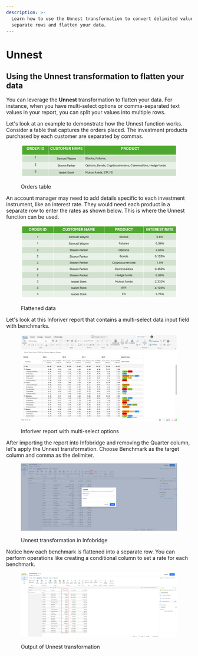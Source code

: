 ```yaml
---
description: >-
  Learn how to use the Unnest transformation to convert delimited values into
  separate rows and flatten your data.
---
```


# Unnest

## Using the Unnest transformation to flatten your data

You can leverage the **Unnest** transformation to flatten your data. For instance, when you have multi-select options or comma-separated text values in your report, you can split your values into multiple rows.

Let's look at an example to demonstrate how the Unnest function works. Consider a table that captures the orders placed. The investment products purchased by each customer are separated by commas.

<figure><img src="../../.gitbook/assets/image (6) (1) (1) (1) (1) (1) (1) (1) (1) (1).png" alt=""><figcaption><p>Orders table</p></figcaption></figure>

An account manager may need to add details specific to each investment instrument, like an interest rate. They would need each product in a separate row to enter the rates as shown below. This is where the Unnest function can be used.

<figure><img src="../../.gitbook/assets/image (1) (1) (1) (1) (1) (1) (1) (1) (1) (1) (1) (1) (1) (1) (1) (1) (1) (1) (1) (1) (1) (1) (1) (1) (1) (1) (1) (1) (1) (1) (1) (1) (1) (1) (1) (1) (1) (1) (1) (1) (1) (1) (1) (1) (1) (1).png" alt=""><figcaption><p>Flattened data</p></figcaption></figure>

Let's look at this Inforiver report that contains a multi-select data input field with benchmarks.

<figure><img src="../../.gitbook/assets/image (2) (1) (1) (1) (1) (1) (1) (1) (1) (1) (1) (1) (1) (1) (1) (1) (1) (1) (1) (1) (1) (1) (1) (1) (1) (1) (1) (1) (1).png" alt=""><figcaption><p>Inforiver report with multi-select options</p></figcaption></figure>

After importing the report into Infobridge and removing the Quarter column, let's apply the Unnest transformation. Choose Benchmark as the target column and comma as the delimiter.

<figure><img src="../../.gitbook/assets/image (3) (1) (1) (1) (1) (1) (1) (1) (1) (1) (1) (1) (1) (1) (1) (1) (1) (1) (1) (1) (1) (1) (1) (1) (1).png" alt=""><figcaption><p>Unnest transformation in Infobridge</p></figcaption></figure>

Notice how each benchmark is flattened into a separate row. You can perform operations like creating a conditional column to set a rate for each benchmark.

<figure><img src="../../.gitbook/assets/image (1135) (1).png" alt=""><figcaption><p>Output of Unnest transformation</p></figcaption></figure>
